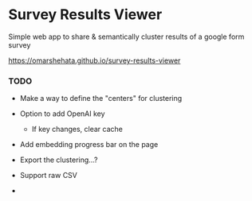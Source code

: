# Survey Results Viewer

Simple web app to share &amp; semantically cluster results of a google form survey

https://omarshehata.github.io/survey-results-viewer


### TODO

- Make a way to define the "centers" for clustering
- Option to add OpenAI key
    - If key changes, clear cache

- Add embedding progress bar on the page


- Export the clustering...?
- Support raw CSV
- 
